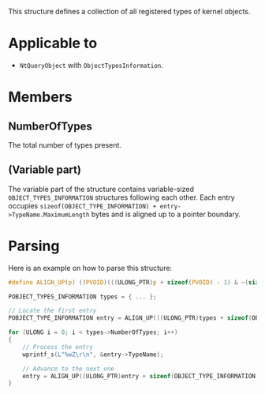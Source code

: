 This structure defines a collection of all registered types of kernel objects.

# Applicable to
 - `NtQueryObject` with `ObjectTypesInformation`.

# Members

## NumberOfTypes
The total number of types present.

## (Variable part)
The variable part of the structure contains variable-sized `OBJECT_TYPES_INFORMATION` structures following each other. Each entry occupies `sizeof(OBJECT_TYPE_INFORMATION) + entry->TypeName.MaximumLength` bytes and is aligned up to a pointer boundary.

# Parsing
Here is an example on how to parse this structure:

```c
#define ALIGN_UP(p) ((PVOID)(((ULONG_PTR)p + sizeof(PVOID) - 1) & ~(sizeof(PVOID) - 1)))

POBJECT_TYPES_INFORMATION types = { ... };

// Locate the first entry
POBJECT_TYPE_INFORMATION entry = ALIGN_UP(((ULONG_PTR)types + sizeof(OBJECT_TYPES_INFORMATION)));

for (ULONG i = 0; i < types->NumberOfTypes; i++)
{
    // Process the entry
    wprintf_s(L"%wZ\r\n", &entry->TypeName);

    // Advance to the next one
    entry = ALIGN_UP((ULONG_PTR)entry + sizeof(OBJECT_TYPE_INFORMATION) + entry->TypeName.MaximumLength);
}
```
